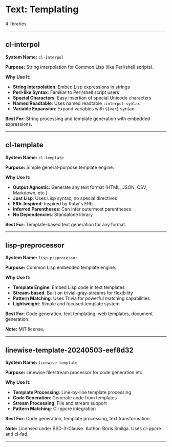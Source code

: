 # Text: Templating

4 libraries

---

## cl-interpol

**System Name:** `cl-interpol`

**Purpose:** String interpolation for Common Lisp (like Perl/shell scripts).

**Why Use It:**
- **String Interpolation**: Embed Lisp expressions in strings
- **Perl-like Syntax**: Familiar to Perl/shell script users
- **Special Characters**: Easy insertion of special Unicode characters
- **Named Readtable**: Uses named readtable `:interpol-syntax`
- **Variable Expansion**: Expand variables with `${var}` syntax

**Best For:** String processing and template generation with embedded expressions.

---


## cl-template

**System Name:** `cl-template`

**Purpose:** Simple general-purpose template engine.

**Why Use It:**
- **Output Agnostic**: Generate any text format (HTML, JSON, CSV, Markdown, etc.)
- **Just Lisp**: Uses Lisp syntax, no special directives
- **ERb-Inspired**: Inspired by Ruby's ERb
- **Inferred Parentheses**: Can infer outermost parentheses
- **No Dependencies**: Standalone library

**Best For:** Template-based text generation for any format.

---


## lisp-preprocessor

**System Name:** `lisp-preprocessor`

**Purpose:** Common Lisp embedded template engine.

**Why Use It:**
- **Template Engine**: Embed Lisp code in text templates
- **Stream-based**: Built on trivial-gray-streams for flexibility
- **Pattern Matching**: Uses Trivia for powerful matching capabilities
- **Lightweight**: Simple and focused template system

**Best For:** Code generation, text templating, web templates, document generation.

**Note:** MIT license.

---


## linewise-template-20240503-eef8d32

**System Name:** `linewise-template`

**Purpose:** Linewise file/stream processor for code generation etc.

**Why Use It:**
- **Template Processing**: Line-by-line template processing
- **Code Generation**: Generate code from templates
- **Stream Processing**: File and stream support
- **Pattern Matching**: Cl-ppcre integration

**Best For:** Code generation, template processing, text transformation.

**Note:** Licensed under BSD-3-Clause. Author: Boris Smilga. Uses cl-ppcre and cl-fad.

---


